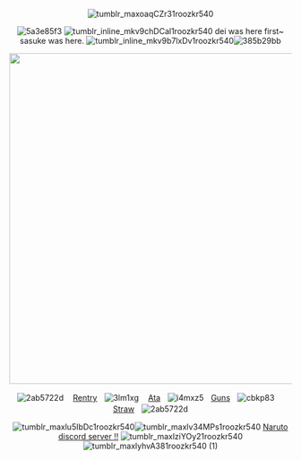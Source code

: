 <div align="center">




 

![tumblr_maxoaqCZr31roozkr540](https://github.com/user-attachments/assets/97c65ca0-94e7-466a-80a3-a9dbddc3e6fa)

![5a3e85f3](https://github.com/user-attachments/assets/76f67189-7361-4759-83a3-7a098a2949a2)
![tumblr_inline_mkv9chDCal1roozkr540](https://github.com/user-attachments/assets/27c03a9d-442d-4e60-bc9d-05507d238da8)
 dei was here first~ sasuke was here. ![tumblr_inline_mkv9b7lxDv1roozkr540](https://github.com/user-attachments/assets/0f41b625-541d-427f-8dd5-2035d4c6a041)![385b29bb](https://github.com/user-attachments/assets/33ef1e28-af83-4707-86a0-9f658105a146)

<p align="center"> <img width="590" src="https://github.com/user-attachments/assets/b7ff576b-891a-46a6-a5df-cb4984049ff4"/>


![2ab5722d](https://github.com/user-attachments/assets/991a5045-d94c-410d-a5b7-73ce17791507)ㅤ
[Rentry](https://rentry.co/obitouchiha)ㅤ![3lm1xg](https://github.com/user-attachments/assets/cba018b4-6604-40ae-8466-8359d1c1ad3e)
ㅤ[Ata](https://obito.atabook.org/)ㅤ![i4mxz5](https://github.com/user-attachments/assets/85e8d8dd-8fa8-4bd3-b4ff-6b4556824e3f)ㅤ[Guns](https://guns.lol/derealization)ㅤ![cbkp83](https://github.com/user-attachments/assets/a00e3396-b1aa-4c3b-b0b8-25956ca1a72c)
ㅤ[Straw](https://obiito.straw.page/)ㅤ![2ab5722d](https://github.com/user-attachments/assets/e1290f9c-811a-402c-8997-2af68731ef94)

![tumblr_maxlu5IbDc1roozkr540](https://github.com/user-attachments/assets/366869f4-32f4-434b-8c0e-c191e20cc441)![tumblr_maxlv34MPs1roozkr540](https://github.com/user-attachments/assets/af9f9614-be77-427a-b13b-e5f59662667e)
[Naruto discord server !!](https://discord.gg/Py4p4RvDqH) ![tumblr_maxlziYOy21roozkr540](https://github.com/user-attachments/assets/522f7249-d5e7-440b-bea6-56e26f0d7a93)![tumblr_maxlyhvA381roozkr540 (1)](https://github.com/user-attachments/assets/d246e3bc-a4ca-447e-a16f-d491cf598d1e)


